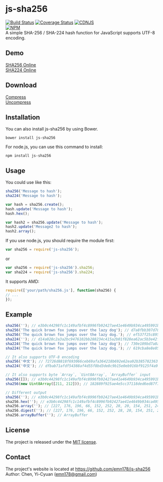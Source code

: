 # js-sha256
[![Build Status](https://travis-ci.org/emn178/js-sha256.svg?branch=master)](https://travis-ci.org/emn178/js-sha256)
[![Coverage Status](https://coveralls.io/repos/emn178/js-sha256/badge.svg?branch=master)](https://coveralls.io/r/emn178/js-sha256?branch=master)
[![CDNJS](https://img.shields.io/cdnjs/v/js-sha256.svg)](https://cdnjs.com/libraries/js-sha256/)  
[![NPM](https://nodei.co/npm/js-sha256.png?stars&downloads)](https://nodei.co/npm/js-sha256/)  
A simple SHA-256 / SHA-224 hash function for JavaScript supports UTF-8 encoding.

## Demo
[SHA256 Online](http://emn178.github.io/online-tools/sha256.html)  
[SHA224 Online](http://emn178.github.io/online-tools/sha224.html)  

## Download
[Compress](https://raw.github.com/emn178/js-sha256/master/build/sha256.min.js)  
[Uncompress](https://raw.github.com/emn178/js-sha256/master/src/sha256.js)

## Installation
You can also install js-sha256 by using Bower.

    bower install js-sha256

For node.js, you can use this command to install:

    npm install js-sha256

## Usage
You could use like this:
```JavaScript
sha256('Message to hash');
sha224('Message to hash');

var hash = sha256.create();
hash.update('Message to hash');
hash.hex();

var hash2 = sha256.update('Message to hash');
hash2.update('Message2 to hash');
hash2.array();
```
If you use node.js, you should require the module first:
```JavaScript
var sha256 = require('js-sha256');
```
or 
```JavaScript
var sha256 = require('js-sha256').sha256;
var sha224 = require('js-sha256').sha224;
```
It supports AMD:
```JavaScript
require(['your/path/sha256.js'], function(sha256) {
// ...
});
```
## Example
```JavaScript
sha256(''); // e3b0c44298fc1c149afbf4c8996fb92427ae41e4649b934ca495991b7852b855
sha256('The quick brown fox jumps over the lazy dog'); // d7a8fbb307d7809469ca9abcb0082e4f8d5651e46d3cdb762d02d0bf37c9e592
sha256('The quick brown fox jumps over the lazy dog.'); // ef537f25c895bfa782526529a9b63d97aa631564d5d789c2b765448c8635fb6c
sha224(''); // d14a028c2a3a2bc9476102bb288234c415a2b01f828ea62ac5b3e42f
sha224('The quick brown fox jumps over the lazy dog'); // 730e109bd7a8a32b1cb9d9a09aa2325d2430587ddbc0c38bad911525
sha224('The quick brown fox jumps over the lazy dog.'); // 619cba8e8e05826e9b8c519c0a5c68f4fb653e8a3d8aa04bb2c8cd4c

// It also supports UTF-8 encoding
sha256('中文'); // 72726d8818f693066ceb69afa364218b692e62ea92b385782363780f47529c21
sha224('中文'); // dfbab71afdf54388af4d55f8bd3de8c9b15e0eb916bf9125f4a959d4

// It also supports byte `Array`, `Uint8Array`, `ArrayBuffer` input
sha256([]); // e3b0c44298fc1c149afbf4c8996fb92427ae41e4649b934ca495991b7852b855
sha256(new Uint8Array([211, 212])); // 182889f925ae4e5cc37118ded6ed87f7bdc7cab5ec5e78faef2e50048999473f

// Different output
sha256(''); // e3b0c44298fc1c149afbf4c8996fb92427ae41e4649b934ca495991b7852b855
sha256.hex(''); // e3b0c44298fc1c149afbf4c8996fb92427ae41e4649b934ca495991b7852b855
sha256.array(''); // [227, 176, 196, 66, 152, 252, 28, 20, 154, 251, 244, 200, 153, 111, 185, 36, 39, 174, 65, 228, 100, 155, 147, 76, 164, 149, 153, 27, 120, 82, 184, 85]
sha256.digest(''); // [227, 176, 196, 66, 152, 252, 28, 20, 154, 251, 244, 200, 153, 111, 185, 36, 39, 174, 65, 228, 100, 155, 147, 76, 164, 149, 153, 27, 120, 82, 184, 85]
sha256.arrayBuffer(''); // ArrayBuffer
```

## License
The project is released under the [MIT license](http://www.opensource.org/licenses/MIT).

## Contact
The project's website is located at https://github.com/emn178/js-sha256  
Author: Chen, Yi-Cyuan (emn178@gmail.com)

